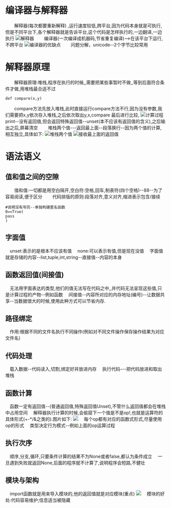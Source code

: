 # 编译器与解释器
　　解释器(每次都要重新解释) ,运行速度较低,跨平台,因为代码本身就是可执行,但是不同平台下,各个解释器就是告诉平台,这个代码是怎样执行的,一边翻译,一边执行
![解释器](https://blog-1-1256491104.cos.ap-chengdu.myqcloud.com/20190525005904.png)
　　编译器(一次编译成机器码,节省重复编译)-->在该平台下运行,不跨平台
![编译器的优缺点](https://blog-1-1256491104.cos.ap-chengdu.myqcloud.com/20190525005744.png)
　　问题分解，unicode--2个字节比较常用
# 解释器原理
　　解释器原理:堆栈,程序在执行的时候,,需要把某些事暂时不做,,等到后面符合条件才做,用堆栈最合适不过
```
def compare(x,y)
```
　　compare方法先放入堆栈,此时直接运行compare方法不行,因为没有参数,我们需要把x,y依次存入堆栈,之后依次取出y,x,compare 最后进行比较,
![计算过程](https://blog-1-1256491104.cos.ap-chengdu.myqcloud.com/20190525005452.png)
　　print--没有返回值,但会返回特殊返回值--unset(本不应该有返回值的含义),之后输出之后,屏幕清空
　　堆栈两个值---返回最上面--段落换行--因为两个值的计算,相互独立,具体如下:
![堆栈两个值](https://blog-1-1256491104.cos.ap-chengdu.myqcloud.com/20190525004851.png)
![接收最上面的返回值](https://blog-1-1256491104.cos.ap-chengdu.myqcloud.com/20190525005211.png)
# 语法语义
## 值和值之间的空隙
　　值和值:一切都是用空白隔开,空白符:空格,回车,制表符(四个空格)--88--为了容易阅读,便于区分
　　代码排版的原则:段落对齐,意义对齐,缩进表示包含/接续
```
#说明没有写完--单独构建匿名函数
0==True(
pass
)
```
## 字面值
　unset:表示的是根本不应该有值
　none:可以表示有值,但是现在没值
　字面值就是存储的内容--list,tuple,int,string--直接值--内容的本身
## 函数返回值(间接值)
　无法用字面表达的类型,他们的值无法写在代码之中,,并代码无法呈现这些值,只是计算过程的产物--例如函数
　间接值--内容所对应的内存地址(编号)--让数据共享--当数据很大的时候,使用此种方式可以节省内存.
## 路径绑定
　作用:根据不同的文件名执行不同操作(例如对不同文件操作保存操作结果为对应文件名)
## 代码处理
　载入数据--代码读入,切割,绑定好并放进内存
　执行代码---把代码放进和取出堆栈
## 函数计算
　函数一定有返回值--(普通返回值,特殊返回值Unset),不管什么返回值都会在堆栈中占用空间
　解释器执行计算的时候,会偷窥下一个值是不是op!,也就是运算符的具体形式(+-*/&之类的).图片如下:
![](https://blog-1-1256491104.cos.ap-chengdu.myqcloud.com/20190525004618.png)
　每个op都有对应的函数式形式,尽量使用op的形式
　类型决定行为模式--例如上面的op运算过程
## 执行次序
　顺序,分支,循环,只要条件计算的结果不为None或者false,都认为条件成立
　一旦遇到失败就返回None,后面的程序就不计算了,说明程序会短路,不健壮
## 模块与架构
　import函数就是用来导入模块的,他的返回值就是对应模块(重点)
![](https://blog-1-1256491104.cos.ap-chengdu.myqcloud.com/20190525004112.png)
　模块的好处:代码容易维护;信息适当被隐藏

